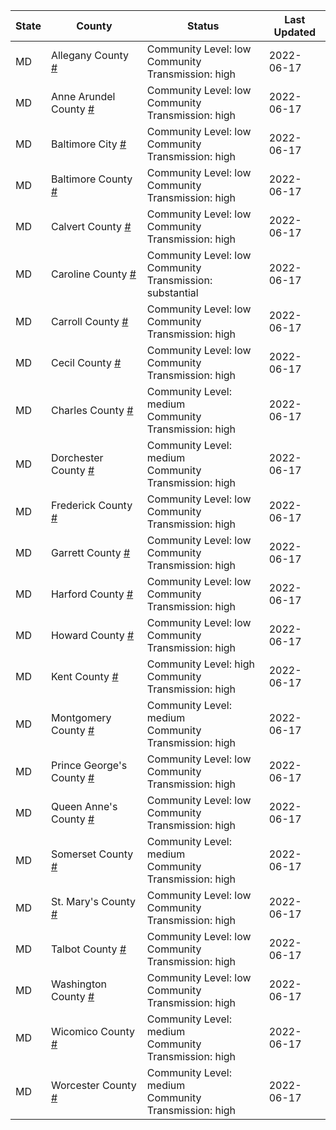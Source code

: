 State | County | Status | Last Updated
--- | --- | --- | --- 
MD | Allegany County <a href="#allegany_county">#</a> | <a name="allegany_county"></a>Community Level: low<br/>Community Transmission: high | 2022-06-17
MD | Anne Arundel County <a href="#anne_arundel_county">#</a> | <a name="anne_arundel_county"></a>Community Level: low<br/>Community Transmission: high | 2022-06-17
MD | Baltimore City <a href="#baltimore_city">#</a> | <a name="baltimore_city"></a>Community Level: low<br/>Community Transmission: high | 2022-06-17
MD | Baltimore County <a href="#baltimore_county">#</a> | <a name="baltimore_county"></a>Community Level: low<br/>Community Transmission: high | 2022-06-17
MD | Calvert County <a href="#calvert_county">#</a> | <a name="calvert_county"></a>Community Level: low<br/>Community Transmission: high | 2022-06-17
MD | Caroline County <a href="#caroline_county">#</a> | <a name="caroline_county"></a>Community Level: low<br/>Community Transmission: substantial | 2022-06-17
MD | Carroll County <a href="#carroll_county">#</a> | <a name="carroll_county"></a>Community Level: low<br/>Community Transmission: high | 2022-06-17
MD | Cecil County <a href="#cecil_county">#</a> | <a name="cecil_county"></a>Community Level: low<br/>Community Transmission: high | 2022-06-17
MD | Charles County <a href="#charles_county">#</a> | <a name="charles_county"></a>Community Level: medium<br/>Community Transmission: high | 2022-06-17
MD | Dorchester County <a href="#dorchester_county">#</a> | <a name="dorchester_county"></a>Community Level: medium<br/>Community Transmission: high | 2022-06-17
MD | Frederick County <a href="#frederick_county">#</a> | <a name="frederick_county"></a>Community Level: low<br/>Community Transmission: high | 2022-06-17
MD | Garrett County <a href="#garrett_county">#</a> | <a name="garrett_county"></a>Community Level: low<br/>Community Transmission: high | 2022-06-17
MD | Harford County <a href="#harford_county">#</a> | <a name="harford_county"></a>Community Level: low<br/>Community Transmission: high | 2022-06-17
MD | Howard County <a href="#howard_county">#</a> | <a name="howard_county"></a>Community Level: low<br/>Community Transmission: high | 2022-06-17
MD | Kent County <a href="#kent_county">#</a> | <a name="kent_county"></a>Community Level: high<br/>Community Transmission: high | 2022-06-17
MD | Montgomery County <a href="#montgomery_county">#</a> | <a name="montgomery_county"></a>Community Level: medium<br/>Community Transmission: high | 2022-06-17
MD | Prince George's County <a href="#prince_george's_county">#</a> | <a name="prince_george's_county"></a>Community Level: low<br/>Community Transmission: high | 2022-06-17
MD | Queen Anne's County <a href="#queen_anne's_county">#</a> | <a name="queen_anne's_county"></a>Community Level: low<br/>Community Transmission: high | 2022-06-17
MD | Somerset County <a href="#somerset_county">#</a> | <a name="somerset_county"></a>Community Level: medium<br/>Community Transmission: high | 2022-06-17
MD | St. Mary's County <a href="#st._mary's_county">#</a> | <a name="st._mary's_county"></a>Community Level: low<br/>Community Transmission: high | 2022-06-17
MD | Talbot County <a href="#talbot_county">#</a> | <a name="talbot_county"></a>Community Level: low<br/>Community Transmission: high | 2022-06-17
MD | Washington County <a href="#washington_county">#</a> | <a name="washington_county"></a>Community Level: low<br/>Community Transmission: high | 2022-06-17
MD | Wicomico County <a href="#wicomico_county">#</a> | <a name="wicomico_county"></a>Community Level: medium<br/>Community Transmission: high | 2022-06-17
MD | Worcester County <a href="#worcester_county">#</a> | <a name="worcester_county"></a>Community Level: medium<br/>Community Transmission: high | 2022-06-17
